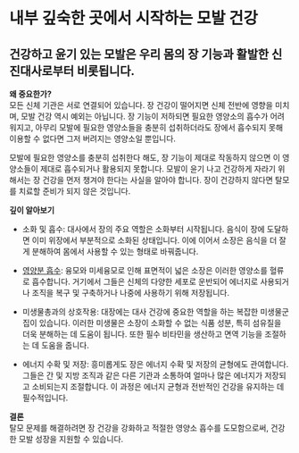 # 내부 깊숙한 곳에서 시작하는 모발 건강

## 건강하고 윤기 있는 모발은 우리 몸의 장 기능과 활발한 신진대사로부터 비롯됩니다.

**왜 중요한가?**     
모든 신체 기관은 서로 연결되어 있습니다. 장 건강이 떨어지면 신체 전반에 영향을 미치며, 모발 건강 역시 예외는 아닙니다. 장 기능이 저하되면 필요한 영양소의 흡수가 어려워지고, 아무리 모발에 필요한 영양소들을 충분히 섭취하더라도 장에서 흡수되지 못해 이용할 수 없다면 그저 버려지는 영양소일 뿐입니다.  
  
모발에 필요한 영양소를 충분히 섭취한다 해도, 장 기능이 제대로 작동하지 않으면 이 영양소들이 제대로 흡수되거나 활용되지 못합니다. 모발이 윤기 나고 건강하게 자라기 위해서는 장 건강을 먼저 챙겨야 한다는 사실을 알아야 합니다. 장이 건강하지 않다면 탈모를 치료할 준비가 되지 않은 것입니다.  
  
**깊이 알아보기**  

 - 소화 및 흡수: 대사에서 장의 주요 역할은 소화부터 시작됩니다. 음식이 장에 도달하면 이미 위장에서 부분적으로 소화된 상태입니다. 이에 이어서 소장은 음식을 더 잘게 분해하여 몸에서 사용할 수 있는 형태로 바꿔줍니다.  
  
 - [영양분 흡수](/m04/m0403/m040301/m04030103): 융모와 미세융모로 인해 표면적이 넓은 소장은 이러한 영양소를 혈류로 흡수합니다. 거기에서 그들은 신체의 다양한 세포로 운반되어 에너지로 사용되거나 조직을 복구 및 구축하거나 나중에 사용하기 위해 저장됩니다.  
  
 - 미생물총과의 상호작용: 대장에는 대사 건강에 중요한 역할을 하는 복잡한 미생물군집이 있습니다. 이러한 미생물은 소장이 소화할 수 없는 식품 성분, 특히 섬유질을 더욱 분해하는 데 도움이 됩니다. 또한 필수 비타민을 생산하고 면역 기능을 조절하는 데 도움을 줍니다.  
  
 - 에너지 수확 및 저장: 흥미롭게도 장은 에너지 수확 및 저장의 균형에도 관여합니다. 그들은 간 및 지방 조직과 같은 다른 기관과 소통하여 얼마나 많은 에너지가 저장되고 소비되는지 조절합니다. 이 과정은 에너지 균형과 전반적인 건강을 유지하는 데 필수적입니다.  
  
**결론**  
탈모 문제를 해결하려면 장 건강을 강화하고 적절한 영양소 흡수를 도모함으로써, 건강한 모발 성장을 지원할 수 있습니다.

<!--stackedit_data:
eyJoaXN0b3J5IjpbMzAzNjA0MDQ1LC0zMTk2MDc1MzNdfQ==
-->